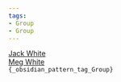 ```yaml
---
tags:
- Group
- Group
---
```

   
[Jack White](../Artists/Jack%20White.md)   
[Meg White](../Artists/Meg%20White.md)   
`{_obsidian_pattern_tag_Group}`